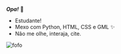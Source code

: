 ***Opa!*** 🌙

- Estudante!
- Mexo com Python, HTML, CSS e GML ✨
- Não me olhe, interaja, cite.

![fofo](https://tenor.com/bTEkv.gif)
